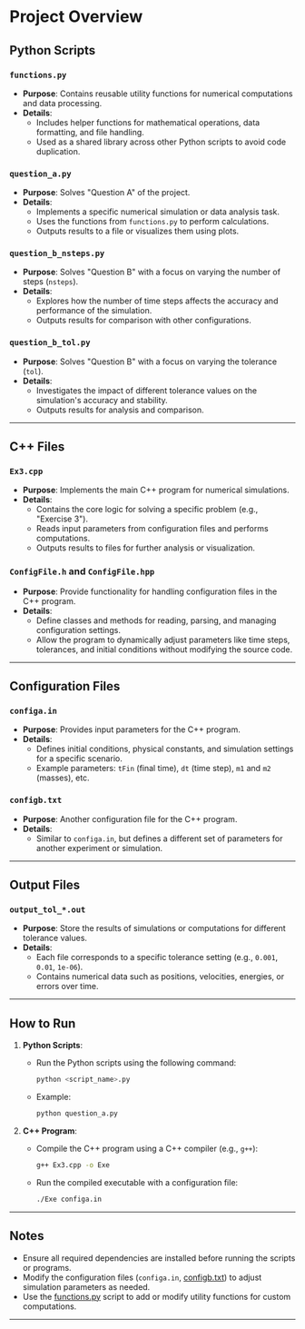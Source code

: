 # Project Overview

## Python Scripts

### `functions.py`
- **Purpose**: Contains reusable utility functions for numerical computations and data processing.
- **Details**:
  - Includes helper functions for mathematical operations, data formatting, and file handling.
  - Used as a shared library across other Python scripts to avoid code duplication.

### `question_a.py`
- **Purpose**: Solves "Question A" of the project.
- **Details**:
  - Implements a specific numerical simulation or data analysis task.
  - Uses the functions from `functions.py` to perform calculations.
  - Outputs results to a file or visualizes them using plots.

### `question_b_nsteps.py`
- **Purpose**: Solves "Question B" with a focus on varying the number of steps (`nsteps`).
- **Details**:
  - Explores how the number of time steps affects the accuracy and performance of the simulation.
  - Outputs results for comparison with other configurations.

### `question_b_tol.py`
- **Purpose**: Solves "Question B" with a focus on varying the tolerance (`tol`).
- **Details**:
  - Investigates the impact of different tolerance values on the simulation's accuracy and stability.
  - Outputs results for analysis and comparison.

---

## C++ Files

### `Ex3.cpp`
- **Purpose**: Implements the main C++ program for numerical simulations.
- **Details**:
  - Contains the core logic for solving a specific problem (e.g., "Exercise 3").
  - Reads input parameters from configuration files and performs computations.
  - Outputs results to files for further analysis or visualization.

### `ConfigFile.h` and `ConfigFile.hpp`
- **Purpose**: Provide functionality for handling configuration files in the C++ program.
- **Details**:
  - Define classes and methods for reading, parsing, and managing configuration settings.
  - Allow the program to dynamically adjust parameters like time steps, tolerances, and initial conditions without modifying the source code.

---

## Configuration Files

### `configa.in`
- **Purpose**: Provides input parameters for the C++ program.
- **Details**:
  - Defines initial conditions, physical constants, and simulation settings for a specific scenario.
  - Example parameters: `tFin` (final time), `dt` (time step), `m1` and `m2` (masses), etc.

### `configb.txt`
- **Purpose**: Another configuration file for the C++ program.
- **Details**:
  - Similar to `configa.in`, but defines a different set of parameters for another experiment or simulation.

---

## Output Files

### `output_tol_*.out`
- **Purpose**: Store the results of simulations or computations for different tolerance values.
- **Details**:
  - Each file corresponds to a specific tolerance setting (e.g., `0.001`, `0.01`, `1e-06`).
  - Contains numerical data such as positions, velocities, energies, or errors over time.

---

## How to Run

1. **Python Scripts**:
   - Run the Python scripts using the following command:
     ```sh
     python <script_name>.py
     ```
   - Example:
     ```sh
     python question_a.py
     ```

2. **C++ Program**:
   - Compile the C++ program using a C++ compiler (e.g., `g++`):
     ```sh
     g++ Ex3.cpp -o Exe
     ```
   - Run the compiled executable with a configuration file:
     ```sh
     ./Exe configa.in
     ```

---

## Notes

- Ensure all required dependencies are installed before running the scripts or programs.
- Modify the configuration files (`configa.in`, [configb.txt](http://_vscodecontentref_/2)) to adjust simulation parameters as needed.
- Use the [functions.py](http://_vscodecontentref_/3) script to add or modify utility functions for custom computations.

---